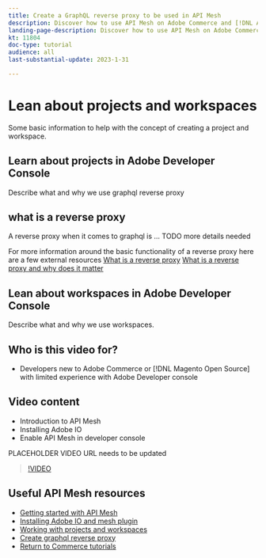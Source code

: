 ```yaml
---
title: Create a GraphQL reverse proxy to be used in API Mesh
description: Discover how to use API Mesh on Adobe Commerce and [!DNL Adobe App Builder]. Learn about creating a GraphQL reverse proxy.
landing-page-description: Discover how to use API Mesh on Adobe Commerce and [!DNL Adobe App Builder]. Learn about creating a GraphQL revers proxy.
kt: 11804
doc-type: tutorial
audience: all
last-substantial-update: 2023-1-31

---
```

# Lean about projects and workspaces

Some basic information to help with the concept of creating a project and workspace. 

## Learn about projects in Adobe Developer Console

Describe what and why we use graphql reverse proxy

## what is a reverse proxy

A reverse proxy when it comes to graphql is ...
TODO more details needed

For more information around the basic functionality of a reverse proxy here are a few external resources
[What is a reverse proxy](https://www.imperva.com/learn/performance/reverse-proxy/)
[What is a reverse proxy and why does it matter](https://blog.hubspot.com/website/reverse-proxy)

## Lean about workspaces in Adobe Developer Console

Describe what and why we use workspaces.

## Who is this video for?

* Developers new to Adobe Commerce or [!DNL Magento Open Source] with limited experience with Adobe Developer console

## Video content

* Introduction to API Mesh
* Installing Adobe IO
* Enable API Mesh in developer console

PLACEHOLDER VIDEO URL needs to be updated
>[!VIDEO](https://video.tv.adobe.com/v/123456789)

## Useful API Mesh resources

* [Getting started with API Mesh](./getting-started-api-mesh.md)
* [Installing Adobe IO and mesh plugin](./installing-aio-mesh-plugin.md)
* [Working with projects and workspaces](./aio-projects-workspaces.md)
* [Create graphql reverse proxy](./graphql-reverse-proxy.md)
* [Return to Commerce tutorials](https://experienceleague.adobe.com/docs/commerce-learn/tutorials/overview.html)